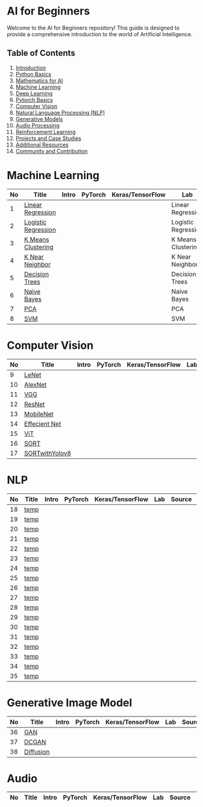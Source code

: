 # AI for Beginners

Welcome to the AI for Beginners repository! This guide is designed to provide a comprehensive introduction to the world of Artificial Intelligence.

## Table of Contents

1. [Introduction](#introduction)
2. [Python Basics](#python-basics)
3. [Mathematics for AI](#mathematics-for-ai)
4. [Machine Learning](#machine-learning)
5. [Deep Learning](#deep-learning)
6. [Pytorch Basics](#pytorch-basics)
7. [Computer Vision](#computer-vision)
8. [Natural Language Processing (NLP)](#natural-language-processing-nlp)
9. [Generative Models](#generative-models)
10. [Audio Processing](#audio-processing)
11. [Reinforcement Learning](#reinforcement-learning)
12. [Projects and Case Studies](#projects-and-case-studies)
13. [Additional Resources](#additional-resources)
14. [Community and Contribution](#community-and-contribution)


# Machine Learning

| No | Title | Intro | PyTorch | Keras/TensorFlow | Lab | Source | Category/Tag | Description |
|---|---|---|---|---|---|---|---|---|
| 1 | [Linear Regression](https://github.com/ComAlchemist/Anything_From_Scratch/tree/master/MachineLearning/AFS_LinearRegression) | | | | Linear Regression |  |  | |
| 2 | [Logistic Regression](https://github.com/ComAlchemist/Anything_From_Scratch/tree/master/MachineLearning/AFS_LogisticRegression) | | | | Logistic Regression |  |  | |
| 3 | [K Means Clustering](https://github.com/ComAlchemist/Anything_From_Scratch/tree/master/MachineLearning/AFS_KMeans/PyFile) | | | | K Means Clustering |  | | |
| 4 | [K Near Neighbor](https://github.com/ComAlchemist/Anything_From_Scratch/tree/master/MachineLearning/AFS_KNN) | | | | K Near Neighbor |  |  | |
| 5 | [Decision Trees](https://github.com/ComAlchemist/Anything_From_Scratch/tree/master/MachineLearning/AFS_DecisionTrees) | | | | Decision Trees |  |  | |
| 6 | [Naive Bayes](https://github.com/ComAlchemist/Anything_From_Scratch/tree/master/MachineLearning/AFS_NaiveBayes) | | | | Naive Bayes |  |  | |
| 7 | [PCA](https://github.com/ComAlchemist/Anything_From_Scratch/tree/master/MachineLearning/AFS_PCA/PyFile) | | | | PCA |  |  | |
| 8 | [SVM](https://github.com/ComAlchemist/Anything_From_Scratch/tree/master/MachineLearning/AFS_SVM/PyFile) | | | | SVM |  |  | |


# Computer Vision

| No | Title | Intro | PyTorch | Keras/TensorFlow | Lab | Source | Category/Tag | Description |
|---|---|---|---|---|---|---|---|---|
| 9 | [LeNet](#) | | | |  |  |  | |
| 10 | [AlexNet](#) | | | |  |  |  | |
| 11 | [VGG](#) | | | |  |  | | |
| 12 | [ResNet](#) | | | |  |  |  | |
| 13 | [MobileNet](#) | | | |  |  |  | |
| 14 | [Effecient Net](#) | | | |  |  |  | |
| 15 | [ViT](#) | | | |  |  |  | |
| 16 | [SORT](#) | | | |  |  |  | |
| 17 | [SORTwithYolov8](#) | | | |  |  |  | |

# NLP

| No | Title | Intro | PyTorch | Keras/TensorFlow | Lab | Source | Category/Tag | Description |
|---|---|---|---|---|---|---|---|---|
| 18 | [temp](#) | | | |  |  |  | |
| 19 | [temp](#) | | | |  |  |  | |
| 20 | [temp](#) | | | |  |  | | |
| 21 | [temp](#) | | | |  |  |  | |
| 22 | [temp](#) | | | |  |  |  | |
| 23 | [temp](#) | | | |  |  |  | |
| 24 | [temp](#) | | | |  |  |  | |
| 25 | [temp](#) | | | |  |  |  | |
| 26 | [temp](#) | | | |  |  |  | |
| 27 | [temp](#) | | | |  |  |  | |
| 28 | [temp](#) | | | |  |  |  | |
| 29 | [temp](#) | | | |  |  | | |
| 30 | [temp](#) | | | |  |  |  | |
| 31 | [temp](#) | | | |  |  |  | |
| 32 | [temp](#) | | | |  |  |  | |
| 33 | [temp](#) | | | |  |  |  | |
| 34 | [temp](#) | | | |  |  |  | |
| 35 | [temp](#) | | | |  |  |  | |


# Generative Image Model

| No | Title | Intro | PyTorch | Keras/TensorFlow | Lab | Source | Category/Tag | Description |
|---|---|---|---|---|---|---|---|---|
| 36 | [GAN](#) | | | |  |  |  | |
| 37 | [DCGAN](#) | | | |  |  |  | |
| 38 | [Diffusion](#) | | | |  |  | | |

# Audio

| No | Title | Intro | PyTorch | Keras/TensorFlow | Lab | Source | Category/Tag | Description |
|---|---|---|---|---|---|---|---|---|

